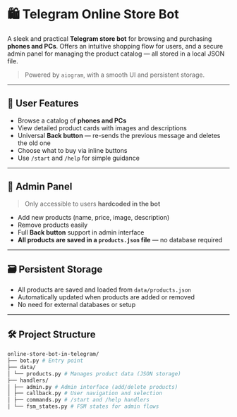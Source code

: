 # 🛍️ Telegram Online Store Bot

A sleek and practical **Telegram store bot** for browsing and purchasing **phones and PCs**. Offers an intuitive shopping flow for users, and a secure admin panel for managing the product catalog — all stored in a local JSON file.

> Powered by `aiogram`, with a smooth UI and persistent storage.

---

## 👤 User Features

- Browse a catalog of **phones and PCs**
- View detailed product cards with images and descriptions
- Universal **Back button** — re-sends the previous message and deletes the old one
- Choose what to buy via inline buttons
- Use `/start` and `/help` for simple guidance

---

## 🔐 Admin Panel

> Only accessible to users **hardcoded in the bot**

- Add new products (name, price, image, description)
- Remove products easily
- Full **Back button** support in admin interface
- **All products are saved in a `products.json` file** — no database required

---

## 🗃️ Persistent Storage

- All products are saved and loaded from `data/products.json`
- Automatically updated when products are added or removed
- No need for external databases or setup

---

## 🛠️ Project Structure

```bash
online-store-bot-in-telegram/
├── bot.py # Entry point
├── data/
│ └── products.py # Manages product data (JSON storage)
├── handlers/
│ ├── admin.py # Admin interface (add/delete products)
│ ├── callback.py # User navigation and selection
│ ├── commands.py # /start and /help handlers
│ └── fsm_states.py # FSM states for admin flows
